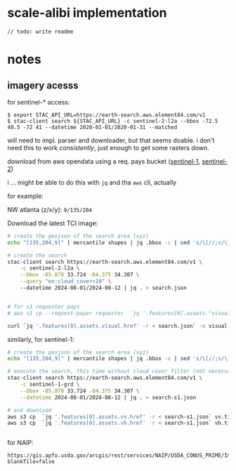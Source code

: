 # scale-alibi implementation

`// todo: write readme`

# notes

## imagery acesss

for sentinel-* access:

```
$ export STAC_API_URL=https://earth-search.aws.element84.com/v1
$ stac-client search ${STAC_API_URL} -c sentinel-2-l2a --bbox -72.5 40.5 -72 41 --datetime 2020-01-01/2020-01-31 --matched
```

will need to impl. parser and downloader, but that seems doable. i don't need this to work *consistently*, just enough to get some rasters down.


download from aws opendata using a req. pays bucket ([sentinel-1](https://aws.amazon.com/marketplace/pp/prodview-uxrsbvhd35ifw?sr=0-18&ref_=beagle&applicationId=AWSMPContessa#resources), [sentinel-2](https://aws.amazon.com/marketplace/pp/prodview-2ostsvrguftb2?sr=0-20&ref_=beagle&applicationId=AWSMPContessa#usage))


i ... might be able to do this with `jq` and tha `aws` cli, actually

for example:

NW atlanta (z/x/y): `9/135/204`

Download the latest TCI image:

```sh
# create the geojson of the search area (xyz)
echo "[135,204,9]" | mercantile shapes | jq .bbox -c | sed 's/\[//;s/\]//;s/,/ /g'

# create the search
stac-client search https://earth-search.aws.element84.com/v1 \
    -c sentinel-2-l2a \
    --bbox -85.078 33.724 -84.375 34.307 \
    --query "eo:cloud_cover<10" \ 
    --datetime 2024-08-01/2024-08-12 | jq . > search.json


# for s3 requester pays
# aws s3 cp --request-payer requester  `jq '.features[0].assets."visual-jp2".href' -r < search.json` .

curl `jq '.features[0].assets.visual.href' -r < search.json` -o visual.tif

```

similarly, for sentinel-1:

```sh
# create the geojson of the search area (xyz)
echo "[135,204,9]" | mercantile shapes | jq .bbox -c | sed 's/\[//;s/\]//;s/,/ /g'

# execute the search, this time without cloud cover filter (not necessary for SAR)
stac-client search https://earth-search.aws.element84.com/v1 \
    -c sentinel-1-grd \
    --bbox -85.078 33.724 -84.375 34.307 \
    --datetime 2024-08-01/2024-08-12 | jq . > search-s1.json

# and download
aws s3 cp  `jq '.features[0].assets.vv.href' -r < search-s1.json` vv.tif --request-payer requester
aws s3 cp  `jq '.features[0].assets.vh.href' -r < search-s1.json` vh.tif --request-payer requester
```

```sh

```

for NAIP:

```
https://gis.apfo.usda.gov/arcgis/rest/services/NAIP/USDA_CONUS_PRIME/ImageServer/tile/{z}/{y}/{x}?blankTile=false
```
